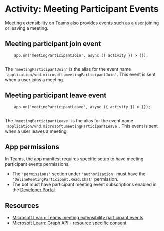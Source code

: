 # Activity: Meeting Participant Events

Meeting extensibility on Teams also provides events such as a user joining or leaving a meeting.

## Meeting participant join event

```
    app.on('meetingParticipantJoin', async ({ activity }) > {});
    

```
The `'meetingParticipantJoin'` is the alias for the event name `'application/vnd.microsoft.meetingParticipantJoin'`. This event is sent when a user joins a meeting.

## Meeting participant leave event

```
    app.on('meetingParticipantLeave', async ({ activity }) > {});
    

```
The `'meetingParticipantLeave'` is the alias for the event name `'application/vnd.microsoft.meetingParticipantLeave'`. This event is sent when a user leaves a meeting.

## App permissions

In Teams, the app manifest requires specific setup to have meeting participant events permissions.

*   The `'permissions'` section under `'authorization'` must have the `'OnlineMeetingParticipant.Read.Chat'` permission.
*   The bot must have participant meeting event subscriptions enabled in the [Developer Portal](https://dev.teams.microsoft.com/).

## Resources

*   [Microsoft Learn: Teams meeting extensibility participant events](https://learn.microsoft.com/en-us/microsoftteams/platform/apps-in-teams-meetings/meeting-apps-apis#receive-meeting-participant-events)
*   [Microsoft Learn: Graph API - resource specific consent](https://learn.microsoft.com/en-us/microsoftteams/platform/graph-api/rsc/resource-specific-consent)
